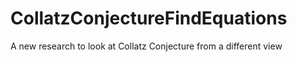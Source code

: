 # CollatzConjectureFindEquations
A new research to look at Collatz Conjecture from a different view
